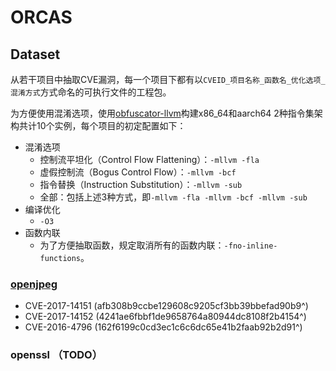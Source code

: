 # ORCAS

## Dataset

从若干项目中抽取CVE漏洞，每一个项目下都有以`CVEID_项目名称_函数名_优化选项_混淆方式`方式命名的可执行文件的工程包。

为方便使用混淆选项，使用[obfuscator-llvm](https://github.com/obfuscator-llvm/obfuscator)构建x86_64和aarch64 2种指令集架构共计10个实例，每个项目的初定配置如下：

- 混淆选项
  - 控制流平坦化（Control Flow Flattening）：`-mllvm -fla`
  - 虚假控制流（Bogus Control Flow）：`-mllvm -bcf`
  - 指令替换（Instruction Substitution）：`-mllvm -sub`
  - 全部：包括上述3种方式，即`-mllvm -fla -mllvm -bcf -mllvm -sub`
- 编译优化
  - `-O3`
- 函数内联
  - 为了方便抽取函数，规定取消所有的函数内联：`-fno-inline-functions`。

### [openjpeg](https://github.com/uclouvain/openjpeg)

- CVE-2017-14151 (afb308b9ccbe129608c9205cf3bb39bbefad90b9^)
- CVE-2017-14152 (4241ae6fbbf1de9658764a80944dc8108f2b4154^)
- CVE-2016-4796 (162f6199c0cd3ec1c6c6dc65e41b2faab92b2d91^)

### openssl （TODO）

